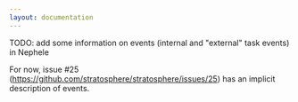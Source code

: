 ```yaml
---
layout: documentation
---
```

TODO: add some information on events (internal and "external" task events) in Nephele

For now, issue #25 (https://github.com/stratosphere/stratosphere/issues/25) has an implicit description of events.

